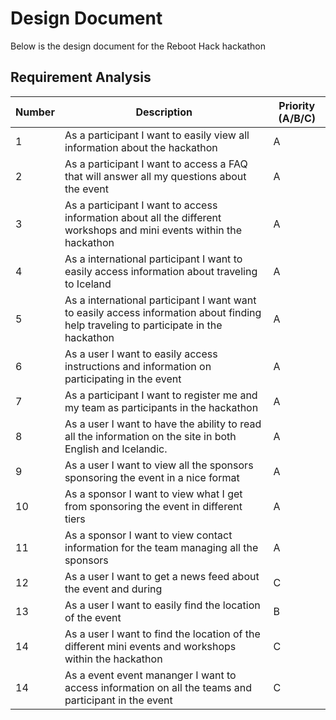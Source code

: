 # Design Document
Below is the design document for the Reboot Hack hackathon

## Requirement Analysis
| Number | Description                                                                                                                          | Priority (A/B/C) |
|--------|--------------------------------------------------------------------------------------------------------------------------------------|------------------|
| 1      | As a participant I want to easily view all information about the hackathon                                                           | A                |
| 2      | As a participant I want to access a FAQ that will answer all my questions about the event                                            | A                |
| 3      | As a participant I want to access information about all the different workshops and mini events within  the hackathon                | A                |
| 4      | As a international participant I  want to easily access information about traveling to Iceland                                       | A                |
| 5      | As a international participant I want want to easily access information about finding help traveling to participate in the hackathon | A                |
| 6      | As a user I want to easily access instructions and information on participating in the event                                         | A                |
| 7      | As a participant I want to register me  and my team as participants in the  hackathon                                                | A                |
| 8      | As a user I want to have the ability to read all the information on the site in both English and Icelandic.                          | A                |
| 9      | As a user I want to view all the sponsors sponsoring the event in a nice format                                                      | A                |
| 10     | As a sponsor I want to view what I get from sponsoring the event in different tiers                                                  | A                |
| 11     | As a sponsor I want to view contact information for the team managing all the sponsors                                               | A                |
| 12     | As a user I want to get a news feed  about the event and during                                                                      | C                |
| 13     | As a user I want to easily find the location of the event                                                                            | B                |
| 14     | As a user I want to find the location of the different mini events and workshops within the hackathon                                | C                |
| 14     | As a event event mananger I want to access information on all the teams and participant in the event                                 | C                |